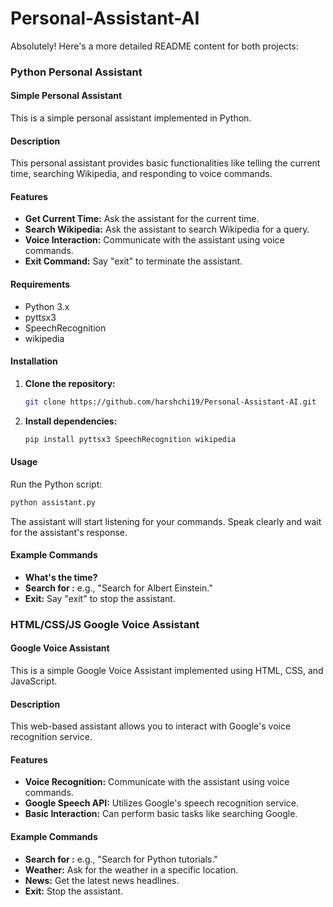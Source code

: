 # Personal-Assistant-AI
Absolutely! Here's a more detailed README content for both projects:

### Python Personal Assistant

#### Simple Personal Assistant

This is a simple personal assistant implemented in Python.

#### Description

This personal assistant provides basic functionalities like telling the current time, searching Wikipedia, and responding to voice commands.

#### Features

- **Get Current Time:** Ask the assistant for the current time.
- **Search Wikipedia:** Ask the assistant to search Wikipedia for a query.
- **Voice Interaction:** Communicate with the assistant using voice commands.
- **Exit Command:** Say "exit" to terminate the assistant.

#### Requirements

- Python 3.x
- pyttsx3
- SpeechRecognition
- wikipedia

#### Installation

1. **Clone the repository:**

   ```bash
   git clone https://github.com/harshchi19/Personal-Assistant-AI.git
   ```

2. **Install dependencies:**

   ```bash
   pip install pyttsx3 SpeechRecognition wikipedia
   ```

#### Usage

Run the Python script:

```bash
python assistant.py
```

The assistant will start listening for your commands. Speak clearly and wait for the assistant's response.

#### Example Commands

- **What's the time?**
- **Search for <query>:** e.g., "Search for Albert Einstein."
- **Exit:** Say "exit" to stop the assistant.


### HTML/CSS/JS Google Voice Assistant

#### Google Voice Assistant

This is a simple Google Voice Assistant implemented using HTML, CSS, and JavaScript.

#### Description

This web-based assistant allows you to interact with Google's voice recognition service.

#### Features

- **Voice Recognition:** Communicate with the assistant using voice commands.
- **Google Speech API:** Utilizes Google's speech recognition service.
- **Basic Interaction:** Can perform basic tasks like searching Google.


#### Example Commands

- **Search for <query>:** e.g., "Search for Python tutorials."
- **Weather:** Ask for the weather in a specific location.
- **News:** Get the latest news headlines.
- **Exit:** Stop the assistant.
